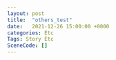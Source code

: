 ```yaml
---
layout: post
title:  "others_test"
date:   2021-12-26 15:00:00 +0000
categories: Etc
Tags: Story Etc
SceneCode: []
---
```

